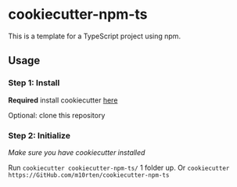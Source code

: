 # cookiecutter-npm-ts

This is a template for a TypeScript project using npm.

## Usage

### Step 1: Install

**Required** install cookiecutter [here](https://cookiecutter.readthedocs.io/en/latest/installation.html#install-cookiecutter)

Optional: clone this repository

### Step 2: Initialize

_Make sure you have cookiecutter installed_

Run `cookiecutter cookiecutter-npm-ts/` 1 folder up.
Or `cookiecutter https://GitHub.com/m10rten/cookiecutter-npm-ts`
